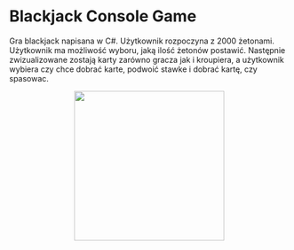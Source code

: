 # Blackjack Console Game
Gra blackjack napisana w C#. Użytkownik rozpoczyna z 2000 żetonami. Użytkownik ma możliwość wyboru, jaką ilość żetonów postawić. Następnie zwizualizowane zostają karty zarówno gracza jak i kroupiera, a użytkownik wybiera czy chce dobrać karte, podwoić stawke i dobrać kartę, czy spasowac.

<p align="center">
  <img src="https://user-images.githubusercontent.com/56955430/181792406-8b5a9062-30ed-4022-a214-e79bb34f6392.png" width="270">
</p>
